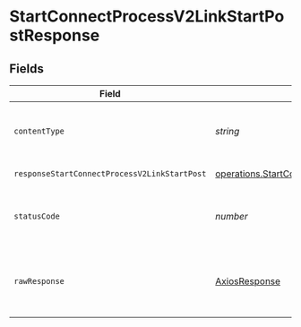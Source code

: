 # StartConnectProcessV2LinkStartPostResponse


## Fields

| Field                                                                                                                                                                                                     | Type                                                                                                                                                                                                      | Required                                                                                                                                                                                                  | Description                                                                                                                                                                                               |
| --------------------------------------------------------------------------------------------------------------------------------------------------------------------------------------------------------- | --------------------------------------------------------------------------------------------------------------------------------------------------------------------------------------------------------- | --------------------------------------------------------------------------------------------------------------------------------------------------------------------------------------------------------- | --------------------------------------------------------------------------------------------------------------------------------------------------------------------------------------------------------- |
| `contentType`                                                                                                                                                                                             | *string*                                                                                                                                                                                                  | :heavy_check_mark:                                                                                                                                                                                        | HTTP response content type for this operation                                                                                                                                                             |
| `responseStartConnectProcessV2LinkStartPost`                                                                                                                                                              | [operations.StartConnectProcessV2LinkStartPostResponseStartConnectProcessV2LinkStartPost](../../../sdk/models/operations/startconnectprocessv2linkstartpostresponsestartconnectprocessv2linkstartpost.md) | :heavy_minus_sign:                                                                                                                                                                                        | Successful Response                                                                                                                                                                                       |
| `statusCode`                                                                                                                                                                                              | *number*                                                                                                                                                                                                  | :heavy_check_mark:                                                                                                                                                                                        | HTTP response status code for this operation                                                                                                                                                              |
| `rawResponse`                                                                                                                                                                                             | [AxiosResponse](https://axios-http.com/docs/res_schema)                                                                                                                                                   | :heavy_check_mark:                                                                                                                                                                                        | Raw HTTP response; suitable for custom response parsing                                                                                                                                                   |